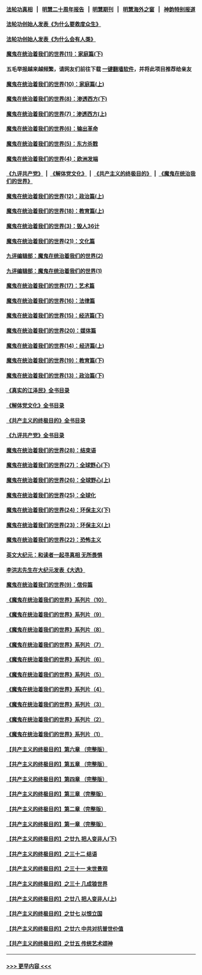 #### [法轮功真相](https://github.com/gfw-breaker/truth/blob/master/README.md?t=0) &nbsp;&nbsp;|&nbsp;&nbsp; [明慧二十周年报告](https://github.com/gfw-breaker/mh-reports/blob/master/README.md?t=0) &nbsp;&nbsp;|&nbsp;&nbsp;[明慧期刊](https://github.com/gfw-breaker/mh-qikan) &nbsp;&nbsp;|&nbsp;&nbsp; [明慧海外之窗](https://github.com/gfw-breaker/mh-news/blob/master/README.md?t=0) &nbsp;&nbsp;|&nbsp;&nbsp; [神韵特别报道](https://github.com/gfw-breaker/mh-news/blob/master/shenyun.md?t=0)
#### [法轮功创始人发表《为什么要救度众生》](../pages/nsc422/n13975246.md?t=04211543) 
#### [法轮功创始人发表《为什么会有人类》](../pages/nsc422/n13912117.md?t=04211543) 
#### [魔鬼在统治着我们的世界(11)：家庭篇(下)](../pages/nsc422/n10440961.md?t=04211543) 
#### 五毛举报越来越频繁，请网友们前往下载 [一键翻墙软件](https://github.com/gfw-breaker/ssr-accounts)，并将此项目推荐给亲友
#### [魔鬼在统治着我们的世界(10)：家庭篇(上)](../pages/nsc422/n10435448.md?t=04211543) 
#### [魔鬼在统治着我们的世界(8)：渗透西方(下)](../pages/nsc422/n10429603.md?t=04211543) 
#### [魔鬼在统治着我们的世界(7)：渗透西方(上)](../pages/nsc422/n10426013.md?t=04211543) 
#### [魔鬼在统治着我们的世界(6)：输出革命](../pages/nsc422/n10421536.md?t=04211543) 
#### [魔鬼在统治着我们的世界(5)：东方杀戮](../pages/nsc422/n10417707.md?t=04211543) 
#### [魔鬼在统治着我们的世界(4)：欧洲发端](../pages/nsc422/n10414890.md?t=04211543) 
#### [《九评共产党》](https://github.com/begood0513/9ping.md/blob/master/README.md) &nbsp;|&nbsp; [《解体党文化》](../../../../jtdwh.md/blob/master/README.md)  &nbsp;|&nbsp; [《共产主义的终极目的》](../../../../gczydzjmd.md/blob/master/README.md) &nbsp;|&nbsp; [《魔鬼在统治我们的世界》](../../../../mgztzwmdsj.md/blob/master/README.md) 
#### [魔鬼在统治着我们的世界(12)：政治篇(上)](../pages/nsc422/n10444576.md?t=04211543) 
#### [魔鬼在统治着我们的世界(18)：教育篇(上)](../pages/nsc422/n10526970.md?t=04211543) 
#### [魔鬼在统治着我们的世界(3)：毁人36计](../pages/nsc422/n10411583.md?t=04211543) 
#### [魔鬼在统治着我们的世界(21)：文化篇](../pages/nsc422/n10597706.md?t=04211543) 
#### [九评编辑部：魔鬼在统治着我们的世界(2)](../pages/nsc422/n10410036.md?t=04211543) 
#### [九评编辑部：魔鬼在统治着我们的世界(1)](../pages/nsc422/n10406825.md?t=04211543) 
#### [魔鬼在统治着我们的世界(17)：艺术篇](../pages/nsc422/n10499093.md?t=04211543) 
#### [魔鬼在统治着我们的世界(16)：法律篇](../pages/nsc422/n10485969.md?t=04211543) 
#### [魔鬼在统治着我们的世界(15)：经济篇(下)](../pages/nsc422/n10469975.md?t=04211543) 
#### [魔鬼在统治着我们的世界(20)：媒体篇](../pages/nsc422/n10586579.md?t=04211543) 
#### [魔鬼在统治着我们的世界(14)：经济篇(上)](../pages/nsc422/n10457370.md?t=04211543) 
#### [魔鬼在统治着我们的世界(19)：教育篇(下)](../pages/nsc422/n10564808.md?t=04211543) 
#### [魔鬼在统治着我们的世界(13)：政治篇(下)](../pages/nsc422/n10448270.md?t=04211543) 
#### [《真实的江泽民》全书目录](../pages/nsc422/n13721399.md?t=04211543) 
#### [《解体党文化》全书目录](../pages/nsc422/n13721157.md?t=04211543) 
#### [《共产主义的终极目的》全书目录](../pages/nsc422/n13721048.md?t=04211543) 
#### [《九评共产党》全书目录](../pages/nsc422/n13708085.md?t=04211543) 
#### [魔鬼在统治着我们的世界(28)：结束语](../pages/nsc422/n10936246.md?t=04211543) 
#### [魔鬼在统治着我们的世界(27)：全球野心(下)](../pages/nsc422/n10928319.md?t=04211543) 
#### [魔鬼在统治着我们的世界(26)：全球野心(上)](../pages/nsc422/n10900318.md?t=04211543) 
#### [魔鬼在统治着我们的世界(25)：全球化](../pages/nsc422/n10788205.md?t=04211543) 
#### [魔鬼在统治着我们的世界(24)：环保主义(下)](../pages/nsc422/n10695307.md?t=04211543) 
#### [魔鬼在统治着我们的世界(23)：环保主义(上)](../pages/nsc422/n10688613.md?t=04211543) 
#### [魔鬼在统治着我们的世界(22)：恐怖主义](../pages/nsc422/n10614727.md?t=04211543) 
#### [英文大纪元：和读者一起寻真相 无所畏惧](../pages/nsc422/n12542027.md?t=04211543) 
#### [李洪志先生在大纪元发表《大选》](../pages/nsc422/n12534746.md?t=04211543) 
#### [魔鬼在统治着我们的世界(9)：信仰篇](../pages/nsc422/n10432159.md?t=04211543) 
#### [《魔鬼在统治着我们的世界》系列片（10）](../pages/nsc422/n12292670.md?t=04211543) 
#### [《魔鬼在统治着我们的世界》系列片（9）](../pages/nsc422/n12290859.md?t=04211543) 
#### [《魔鬼在统治着我们的世界》系列片（8）](../pages/nsc422/n12287445.md?t=04211543) 
#### [《魔鬼在统治着我们的世界》系列片（7）](../pages/nsc422/n12283425.md?t=04211543) 
#### [《魔鬼在统治着我们的世界》系列片（6）](../pages/nsc422/n12282314.md?t=04211543) 
#### [《魔鬼在统治着我们的世界》系列片（5）](../pages/nsc422/n12281419.md?t=04211543) 
#### [《魔鬼在统治着我们的世界》系列片（4）](../pages/nsc422/n12274024.md?t=04211543) 
#### [《魔鬼在统治着我们的世界》系列片（3）](../pages/nsc422/n12271322.md?t=04211543) 
#### [《魔鬼在统治着我们的世界》系列片（2）](../pages/nsc422/n12269049.md?t=04211543) 
#### [《魔鬼在统治着我们的世界》系列片（1）](../pages/nsc422/n12267575.md?t=04211543) 
#### [【共产主义的终极目的】第六章 （完整版）](../pages/nsc422/n11428913.md?t=04211543) 
#### [【共产主义的终极目的】第五章 （完整版）](../pages/nsc422/n11428912.md?t=04211543) 
#### [【共产主义的终极目的】第四章 （完整版）](../pages/nsc422/n11428907.md?t=04211543) 
#### [【共产主义的终极目的】第三章（完整版）](../pages/nsc422/n11428848.md?t=04211543) 
#### [【共产主义的终极目的】第二章（完整版）](../pages/nsc422/n11428831.md?t=04211543) 
#### [【共产主义的终极目的】第一章（完整版）](../pages/nsc422/n11417651.md?t=04211543) 
#### [【共产主义的终极目的】之廿九 把人变非人(下)](../pages/nsc422/n11344140.md?t=04211543) 
#### [【共产主义的终极目的】之三十二 结语](../pages/nsc422/n11360535.md?t=04211543) 
#### [【共产主义的终极目的】之三十一 末世景观](../pages/nsc422/n11351129.md?t=04211543) 
#### [【共产主义的终极目的】之三十 几成狼世界](../pages/nsc422/n11348280.md?t=04211543) 
#### [【共产主义的终极目的】之廿八 把人变非人(上)](../pages/nsc422/n11340492.md?t=04211543) 
#### [【共产主义的终极目的】之廿七 以恨立国](../pages/nsc422/n11336944.md?t=04211543) 
#### [【共产主义的终极目的】之廿六 中共对抗普世价值](../pages/nsc422/n11324785.md?t=04211543) 
#### [【共产主义的终极目的】之廿五 传统艺术颂神](../pages/nsc422/n11296396.md?t=04211543) 

----
#### [ >>> 更早内容 <<< ](../indexes/nsc422-earlier.md)
